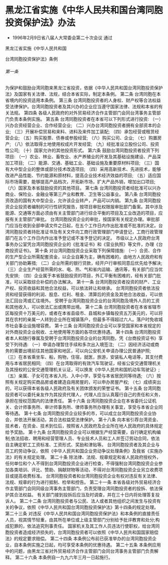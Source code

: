 # 黑龙江省实施《中华人民共和国台湾同胞投资保护法》办法

- 1996年2月9日省八届人大常委会第二十次会议
  通过

<!-- INFO END -->

黑龙江省实施《中华人民共和国

台湾同胞投资保护法》条例

###### 第一条

为保护和鼓励台湾同胞来黑龙江省投资，依据《中华人民共和国台湾同胞投资保护法》及国家有关法律、法规，结合本省实际，制定本条例。 第二条 台湾同胞在本省境内的投资适用本条例。 第三条 台湾同胞投资者的人身权、财产权等合法权益受法律保护。台湾同胞投资者及其兴办的企业应当遵守国家法律、法规和本省的有关法规。 第四条 各级人民政府的对外贸易经济合作主管部门会同台湾事务主管部门负责本条例实施。 第五条 台湾同胞投资者在本省可以下列形式进行投资: （一）兴办合资经营企业、合作经营企业; （二）兴办台湾同胞投资者拥有全部资本的企业; （三）开展补偿贸易和来料、进料及来件加工装配; （四）承包经营或租赁经营企业; （五）购买股票、债券或参股经营; （六）购买公司、企业; （七）购置房产; （八）依法取得土地使用权成片开发经营; （九）经批准设立股份公司、投资性公司; （十）国家允许的其他投资形式。 第六条 鼓励台湾同胞投资者投资下列项目: （一）农业、林业、畜牧业、水产养殖业的开发及其基础设施建设、产品深加工项目; （二）能源、交通、基础工业、基础设施及重要原材料项目; （三）国有大中型企业的整体或部分技术改造项目; （四）采用高新技术、先进技术，能够改进产品性能、节约能源和原材料，提高企业技术经济效益的项目; （五）适应国际市场需要，能够提高产品档次，开拓新市场，扩大产品外销，增加出口项目; （六）国家及本省鼓励投资的其他项目。 第七条 台湾同胞投资者经批准可以兴办商业、保险业、金融业等第三产业和教育、卫生等公益事业。 第八条 台湾同胞投资改造的国有大中型企业，允许该企业转产，产品可以内销。 第九条 台湾同胞投资企业投资者编制的可行性研究报告，按项目审批权限报审批部门备案。其中涉及能源、交通等方面必须由有关主管部门进行综合平衡的项目及工业改造的项目，应报有关主管部门审批。 台湾同胞投资企业的审批，按国家有关规定办理。审批部门应当在收到全部申请文件之日起，在五个工作日内作出批准或不批准的决定。台湾同胞投资者持批准证书及有关文件向工商行政管理部门申请登记，工商行政管理部门在五个工作日内作出准予登记或不准予登记的决定。 市级以上人民政府台湾事务办公室凭台湾同胞投资企业的《批准证书》和《营业执照》等文件，办理《台商投资证书》。 第十条 对台湾同胞投资企业采取下列保障措施: （一）合资、合作的生产型企业所需配套资金，以企业自筹为主，确有困难的，由地方人民政府和有关部门协助筹措; （二）企业所需的银行贷款，经开户行审核同意后优先给予解决; （三）企业生产经营所需的水、电、热、气和省内运输、通讯等，有关部门应当优先安排; （四）企业属于本省鼓励投资的项目，外汇平衡有困难的，经有关部门批准，可以采取综合补偿的办法解决。 第十一条 台湾同胞投资者投资的财产、工业产权、投资收益和其他合法权益，可以依法转让和继承。 台湾同胞投资者依法投资和经营获得的利润、股息、红利、租金、清算后的资金及其他合法收益，可以依法汇回台湾或汇往境外。 受聘于台湾同胞投资企业的台湾同胞及境外人员的工资和其他收入，可以依法汇出或携带出境。 第十二条 台湾同胞投资者在本省省辖市区每投资十万美元的，或者在本省县级市、县城和乡镇每投资五万美元的，可以将其在农村的亲属一人转到企业所在城镇落户，但最多不得超过六人。落户时免收城市社会事业设施增容费。 第十三条 台湾同胞投资企业可以享受国家和本省规定的对外商投资企业税收、土地使用等方面的各项优惠待遇。 第十四条 台湾同胞投资者本人和随行眷属及受聘于台湾同胞投资企业的台湾同胞，凭《台商投资证书》享受下列待遇: （一）申请办理暂住手续和多次出入境签注; （二）因经济活动或商务的需要出境前往其他国家和地区，可以向公安机关申请办理公民普通护照; （三）在本省乘坐车、船，购物，住宿，就医，旅游，安装私人电话等，其支付费用与本省居民相同; （四）在台湾取得的有效汽车驾驶证，经省公安交通管理机关及其授权的公安交通管理机关认证，可以换发《中华人民共和国机动车驾驶证》; （五）亲属、子女可在本省入托、入中小学，享受与本省居民同等待遇; （六）按照有关规定购买商品房或者建造自用房屋的，可以申办房屋产权; （七）成绩突出的，可以获得本省各级人民政府及有关团体颁发的荣誉证书。 第十五条 台湾同胞投资者可以委托亲友作为其投资代理人，代理人应当认真履行自己的责任和义务，承担在授权范围内的法律责任。 第十六条 台湾同胞投资企业在本省委托公证机关、会计师事务所、审计师事务所、律师事务所办理有关事宜，享受与本省企业同等待遇。 第十七条 台湾同胞投资企业较多的市，可以成立台湾同胞投资企业协会，并依法开展活动，其合法权益受法律保护。 第十八条 向本省引荐台湾资金、技术者，在资金、技术到位后，按照省人民政府及企业所在地人民政府的具体规定给予奖励。 第十九条 台湾同胞投资企业可以根据生产经营需要，自行确定机构编制;依法招收、聘用和经营管理人员、专业技术人员和工人并签订劳动合同，依法自主确定职工工资标准、工资形式、奖励和津贴等。 台湾同胞投资者及其企业与员工的劳动争议，依照《中华人民共和国企业劳动争议处理条例》及我省《实施办法》的有关规定处理。 第二十条 除法律、法规、规章规定和省人民政府授权外，任何单位和个人不得到台湾同胞投资企业进行检查，不得强制台湾同胞投资企业参加各类培训、评比、赞助、捐献财物等活动，不得对台湾同胞投资企业另立收费项目或提高收费标准。 台湾同胞投资者和台湾同胞投资企业有权对违反有关法律、法规、规章的行为进行抵制、检举和控告。 第二十一条 本省各级对外贸易经济合作主管部门会同同级台湾事务主管部门，负责受理台湾同胞投资者的投拆、依法保护其合法权益。 有关部门接到投拆后应当及时调查，并在三十日内将处理答复投诉人。 第二十二条 台湾同胞投资者与公民、法人或者其他组织之间发生与投资有关的争议，依照《中华人民共和国台湾同胞投资保护法》第十四条的规定处理。 第二十三条 对违反《中华人民共和国台湾同胞投资保护法》和本条例的直接责任人员，视其情节轻重，由其所在单位或上级主管部门分别给予批评教育和处分;构成犯罪的，依法追究刑事责任。 国家机关及其工作人员违法行使职权，给台湾同胞投资者造成经济损失的，台湾同胞投资者可以依照《中华人民共和国国家赔偿法》的规定要求赔偿。 第二十四条 本条例公布前已获准举办的台湾同胞投资企业，自本条例实施之日起，均可享受本条例的优惠待遇。 第二十五条 本条例应用中的问题，由黑龙江省对外贸易经济合作主管部门会同台湾事务主管部门负责解释。 第二十六条 本条例自一九九六年三月一日起施行。
